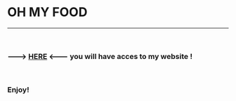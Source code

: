 # OH MY FOOD

***
<br>

### ---> [HERE]( https://gorrog87.github.io/ohmyfood/) <--- you will have acces to my website !
<br>

### Enjoy!